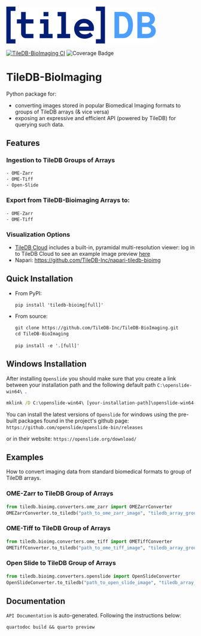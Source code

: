 <a href="https://tiledb.com"><img src="https://github.com/TileDB-Inc/TileDB/raw/dev/doc/source/_static/tiledb-logo_color_no_margin_@4x.png" alt="TileDB logo" width="400"></a>

[![TileDB-BioImaging CI](https://github.com/TileDB-Inc/TileDB-BioImaging/actions/workflows/ci.yml/badge.svg)](https://github.com/TileDB-Inc/TileDB-BioImaging/actions/workflows/ci.yml)
![Coverage Badge](https://img.shields.io/endpoint?url=https://gist.githubusercontent.com/ktsitsi/32d48185733a4e7375e80e3e35fab452/raw/gist_bioimg.json)

# TileDB-BioImaging

Python package for:
- converting images stored in popular Biomedical Imaging formats to groups of TileDB arrays (& vice versa)
- exposing an expressive and efficient API (powered by TileDB) for querying such data.

## Features

### Ingestion to TileDB Groups of Arrays
    - OME-Zarr
    - OME-Tiff
    - Open-Slide

### Export from TileDB-Bioimaging Arrays to:
    - OME-Zarr
    - OME-Tiff

### Visualization Options

- [TileDB Cloud](https://cloud.tiledb.com) includes a built-in, pyramidal multi-resolution viewer: log in to TileDB Cloud to see an example image preview [here](https://cloud.tiledb.com/biomedical-imaging/TileDB-Inc/dbb7dfcc-28b3-40e5-916f-6509a666d950/preview)
- Napari: https://github.com/TileDB-Inc/napari-tiledb-bioimg

## Quick Installation

- From PyPI:

      pip install 'tiledb-bioimg[full]'

- From source:

      git clone https://github.com/TileDB-Inc/TileDB-BioImaging.git
      cd TileDB-BioImaging

      pip install -e '.[full]'

## Windows Installation

After installing `Openslide` you should make sure that you create a link between your installation path and
the following default path `C:\openslide-win64\ `.

```cmd
mklink /D C:\openslide-win64\ [your-installation-path]\openslide-win64-20221217\
```

You can install the latest versions of `Openslide` for windows using the pre-built packages
found in the project's github page:
`https://github.com/openslide/openslide-bin/releases`

or in their website:
`https://openslide.org/download/`


## Examples
How to convert imaging data from standard biomedical formats to group of TileDB arrays.

### OME-Zarr to TileDB Group of Arrays
```python
from tiledb.bioimg.converters.ome_zarr import OMEZarrConverter
OMEZarrConverter.to_tiledb("path_to_ome_zarr_image", "tiledb_array_group_path")
```

### OME-Tiff to TileDB Group of Arrays
```python
from tiledb.bioimg.converters.ome_tiff import OMETiffConverter
OMETiffConverter.to_tiledb("path_to_ome_tiff_image", "tiledb_array_group_path")
```

### Open Slide to TileDB Group of Arrays
```python
from tiledb.bioimg.converters.openslide import OpenSlideConverter
OpenSlideConverter.to_tiledb("path_to_open_slide_image", "tiledb_array_group_path")
```

## Documentation
`API Documentation` is auto-generated. Following the instructions below:

```shell
quartodoc build && quarto preview
```

